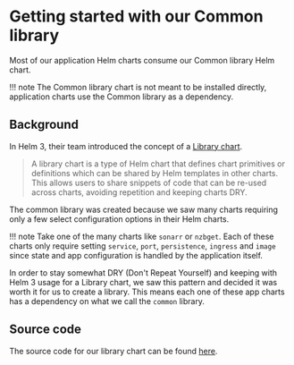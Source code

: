 # Getting started with our Common library

Most of our application Helm charts consume our Common library Helm chart.

!!! note
    The Common library chart is not meant to be installed directly, application charts use the Common library as a dependency.

## Background

In Helm 3, their team introduced the concept of a [Library chart](https://helm.sh/docs/topics/library_charts/).

> A library chart is a type of Helm chart that defines chart primitives or definitions which can be shared by Helm templates in other charts. This allows users to share snippets of code that can be re-used across charts, avoiding repetition and keeping charts DRY.

The common library was created because we saw many charts requiring only a few select configuration options in their Helm charts.

!!! note
    Take one of the many charts like `sonarr` or `nzbget`. Each of these charts only require setting `service`, `port`, `persistence`, `ingress` and `image` since state and app configuration is handled by the application itself. 

In order to stay somewhat DRY (Don't Repeat Yourself) and keeping with Helm 3 usage for a Library chart, we saw this pattern and decided it was worth it for us to create a library. This means each one of these app charts has a dependency on what we call the `common` library.

## Source code

The source code for our library chart can be found [here](https://github.com/k8s-at-home/library-charts).
